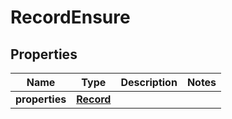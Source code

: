 # RecordEnsure

## Properties
| Name | Type | Description | Notes |
| ------------ | ------------- | ------------- | ------------- |
| **properties** | [**Record**](Record.md) |  |  |


